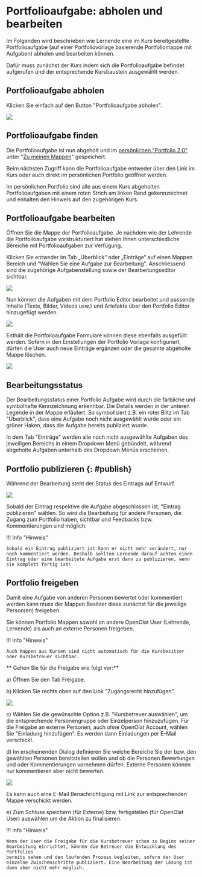 # Portfolioaufgabe: abholen und bearbeiten

Im Folgenden wird beschrieben wie Lernende eine im Kurs bereitgestellte
Portfolioaufgabe (auf einer Portfoliovorlage basierende Portfoliomappe mit
Aufgaben) abholen und bearbeiten können.

Dafür muss zunächst der Kurs indem sich die Portfolioaufgabe befindet aufgerufen und der entsprechende Kursbaustein ausgewählt werden.

## Portfolioaufgabe abholen  

Klicken Sie einfach auf den Button "Portfolioaufgabe abholen".

![](assets/pf_aufgabeabholen_s1_DE.png)  
  
## Portfolioaufgabe finden

Die Portfolioaufgabe ist nun abgeholt und im [persönlichen "Portfolio 2.0"](../personal/Personal_Menu.de.md/#portfolio-20) unter "[Zu meinen
Mappen](My_portfolio_binders.de.md)" gespeichert.  
  
Beim nächsten Zugriff kann die Portfolioaufgabe entweder über den Link im Kurs oder auch direkt im persönlichen Portfolio geöffnet werden.   
 
Im persönlichen Portfolio sind alle aus einem Kurs abgeholten Portfolioaufgaben mit einem roten Strich am linken Rand gekennzeichnet und enhalten den Hinweis auf den zugehörigen Kurs.

## Portfolioaufgabe bearbeiten  

Öffnen Sie die Mappe der Portfolioaufgabe. Je nachdem wie der Lehrende die Portfolioaufgabe vorstrukturiert hat stehen Ihnen unterschiedliche Bereiche mit Portfolioaufgaben zur Verfügung. 

Klicken Sie entweder im Tab „Überblick“ oder „Einträge“ auf einen Mappen Bereich und "Wählen Sie eine Aufgabe zur Bearbeitung". Anschliessend sind die zugehörige Aufgabenstellung sowie der Bearbeitungseditor sichtbar.

![](assets/3_Portfolio.png)  
  

Nun können die Aufgaben mit dem Portfolio Editor bearbeitet und passende Inhalte (Texte, Bilder, Videos usw.) und Artefakte über den Portfolio
Editor hinzugefügt werden. 

![](assets/Portfolioaufgabe_bearbeiten.jpg)  
  
Enthält die Portfolioaufgabe Formulare können diese ebenfalls ausgefüllt werden. Sofern in den Einstellungen der Portfolio Vorlage konfiguriert, dürfen die User auch neue Einträge ergänzen oder die gesamte abgeholte Mappe löschen.


![](assets/5_Portfolio.png)  
  
## Bearbeitungsstatus

Der Bearbeitungsstatus einer Portfolio Aufgabe wird durch die farbliche und symbolhafte Kennzeichnung erkennbar. Die Details werden in der unteren Legende in der Mappe erläutert. So symbolisiert z.B.  ein roter Blitz im Tab "Überblick", dass eine Aufgabe noch nicht ausgewählt wurde oder ein grüner Haken, dass die Aufgabe bereits publiziert wurde. 

In dem Tab "Einträge" werden alle noch nicht ausgewählte Aufgaben des jeweiligen Bereichs in einem Dropdown Menü gebündelt, während abgeholte Aufgaben unterhalb des Dropdown Menüs erscheinen. 

## Portfolio publizieren   {: #publish}
  
Während der Bearbeitung steht der Status des Eintrags auf Entwurf.

  
![](assets/Portfolioaufgabe_publizieren.png)  

Sobald der Eintrag respektive die Aufgabe abgeschlossen ist, "Eintrag publizieren" wählen. So wird die Bearbeitung für andere Personen, die Zugang zum Portfolio haben, sichtbar und Feedbacks bzw. Kommentierungen sind möglich.  
 
  
!!! Info "Hinweis"

    Sobald ein Eintrag publiziert ist kann er nicht mehr verändert, nur noch kommentiert werden. Deshalb sollten Lernende darauf achten einen Eintrag oder eine bearbeitete Aufgabe erst dann zu publizieren, wenn sie komplett fertig ist!

## Portfolio freigeben

Damit eine Aufgabe von anderen Personen bewertet oder kommentiert werden kann muss der Mappen Besitzer diese zunächst für die jeweilige Person(en) freigeben.

Sie können Portfolio Mappen sowohl an andere OpenOlat User (Lehrende, Lernende) als auch an externe Personen freigeben.

!!! info "Hinweis"

    Auch Mappen aus Kursen sind nicht automatisch für die Kursbesitzer oder Kursbetreuer sichtbar.

** Gehen Sie für die Freigabe wie folgt vor:** 
  
a) Öffnen Sie den Tab Freigabe.  

b) Klicken Sie rechts oben auf den Link "Zugangsrecht hinzufügen".    
  
![](assets/Portfoliomappe_freigeben.png)
  
c) Wählen Sie die gewünschte Option z.B. "Kursbetreuer auswählen", um die entsprechende Personengruppe oder Einzelperson hinzuzufügen. Für die Freigabe an externe Personen, auch ohne OpenOlat Account, wählen Sie "Einladung hinzufügen". Es werden dann Einladungen per
E-Mail verschickt.  
  
d) Im erscheinenden Dialog definieren Sie welche Bereiche Sie der bzw. den gewählten Personen bereitstellen wollen und ob die Personen Bewertungen und oder Kommentierungen vornehmen dürfen. Externe Personen können nur kommentieren aber
nicht bewerten.

![](assets/pf_aufgabeabholen_auswahl_DE.png)  
  
Es kann auch eine E-Mail Benachrichtigung mit Link zur entsprechenden Mappe
verschickt werden.  
  
e) Zum Schluss speichern (für Externe) bzw. fertigstellen (für OpenOlat User)
auswählen um die Aktion zu finalisieren.  
  
!!! info "Hinweis"

    Wenn der User die Freigabe für die Kursbetreuer schon zu Beginn seiner Bearbeitung einrichtet, können die Betreuer die Entwicklung des Portfolios
    bereits sehen und den laufenden Prozess begleiten, sofern der User einzelne Zwischenschritte publiziert. Eine Bearbeitung der Lösung ist dann aber nicht mehr möglich.

